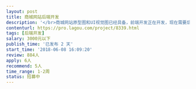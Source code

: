 ```yaml
---                
layout: post       
title: 商城网站后端开发           
description: '</br>商城网站原型图和UI视觉图已经具备，前端开发正在开发，现在需要后端开发。后端开发语言.net。希望是深圳本地个人接单。</br>'     
contenturl: https://pro.lagou.com/project/8339.html      
tags: [后端开发]            
salary: 3000元以下          
publish_time: '已发布 2 天'         
start_time: '2018-06-08 16:09:20'           
review: 884人                   
apply: 6人                   
recommend: 5人                   
time_range: 1-2周              
status: 招募中                  
---                 
```

